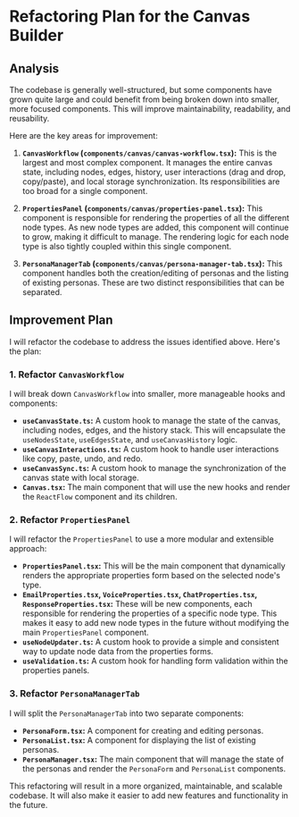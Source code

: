 # Refactoring Plan for the Canvas Builder

## Analysis

The codebase is generally well-structured, but some components have grown quite large and could benefit from being broken down into smaller, more focused components. This will improve maintainability, readability, and reusability.

Here are the key areas for improvement:

1.  **`CanvasWorkflow` (`components/canvas/canvas-workflow.tsx`):** This is the largest and most complex component. It manages the entire canvas state, including nodes, edges, history, user interactions (drag and drop, copy/paste), and local storage synchronization. Its responsibilities are too broad for a single component.

2.  **`PropertiesPanel` (`components/canvas/properties-panel.tsx`):** This component is responsible for rendering the properties of all the different node types. As new node types are added, this component will continue to grow, making it difficult to manage. The rendering logic for each node type is also tightly coupled within this single component.

3.  **`PersonaManagerTab` (`components/canvas/persona-manager-tab.tsx`):** This component handles both the creation/editing of personas and the listing of existing personas. These are two distinct responsibilities that can be separated.

## Improvement Plan

I will refactor the codebase to address the issues identified above. Here's the plan:

### 1. Refactor `CanvasWorkflow`

I will break down `CanvasWorkflow` into smaller, more manageable hooks and components:

*   **`useCanvasState.ts`:** A custom hook to manage the state of the canvas, including nodes, edges, and the history stack. This will encapsulate the `useNodesState`, `useEdgesState`, and `useCanvasHistory` logic.
*   **`useCanvasInteractions.ts`:** A custom hook to handle user interactions like copy, paste, undo, and redo.
*   **`useCanvasSync.ts`:** A custom hook to manage the synchronization of the canvas state with local storage.
*   **`Canvas.tsx`:** The main component that will use the new hooks and render the `ReactFlow` component and its children.

### 2. Refactor `PropertiesPanel`

I will refactor the `PropertiesPanel` to use a more modular and extensible approach:

*   **`PropertiesPanel.tsx`:** This will be the main component that dynamically renders the appropriate properties form based on the selected node's type.
*   **`EmailProperties.tsx`, `VoiceProperties.tsx`, `ChatProperties.tsx`, `ResponseProperties.tsx`:** These will be new components, each responsible for rendering the properties of a specific node type. This makes it easy to add new node types in the future without modifying the main `PropertiesPanel` component.
*   **`useNodeUpdater.ts`:** A custom hook to provide a simple and consistent way to update node data from the properties forms.
*   **`useValidation.ts`:** A custom hook for handling form validation within the properties panels.

### 3. Refactor `PersonaManagerTab`

I will split the `PersonaManagerTab` into two separate components:

*   **`PersonaForm.tsx`:** A component for creating and editing personas.
*   **`PersonaList.tsx`:** A component for displaying the list of existing personas.
*   **`PersonaManager.tsx`:** The main component that will manage the state of the personas and render the `PersonaForm` and `PersonaList` components.

This refactoring will result in a more organized, maintainable, and scalable codebase. It will also make it easier to add new features and functionality in the future.
